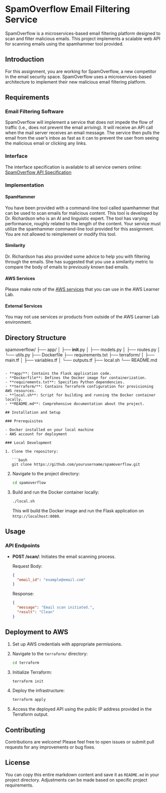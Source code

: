 # SpamOverflow Email Filtering Service

SpamOverflow is a microservices-based email filtering platform designed to scan and filter malicious emails. This project implements a scalable web API for scanning emails using the spamhammer tool provided.

## Introduction

For this assignment, you are working for SpamOverflow, a new competitor in the email security space. SpamOverflow uses a microservices-based architecture to implement their new malicious email filtering platform.

## Requirements

### Email Filtering Software

SpamOverflow will implement a service that does not impede the flow of traffic (i.e., does not prevent the email arriving). It will receive an API call when the mail server receives an email message. The service then pulls the email from the user’s inbox as fast as it can to prevent the user from seeing the malicious email or clicking any links.

### Interface

The interface specification is available to all service owners online: [SpamOverflow API Specification](https://csse6400.uqcloud.net/assessment/spamoverflow)

### Implementation

#### SpamHammer

You have been provided with a command-line tool called spamhammer that can be used to scan emails for malicious content. This tool is developed by Dr. Richardson who is an AI and linguistic expert. The tool has varying performance, roughly related to the length of the content. Your service must utilize the spamhammer command-line tool provided for this assignment. You are not allowed to reimplement or modify this tool.

#### Similarity

Dr. Richardson has also provided some advice to help you with filtering through the emails. She has suggested that you use a similarity metric to compare the body of emails to previously known bad emails.

#### AWS Services

Please make note of the [AWS services](https://labs.vocareum.com/web/2460291/1564816.0/ASNLIB/public/docs/lang/en-us/README.html#services) that you can use in the AWS Learner Lab.

#### External Services

You may not use services or products from outside of the AWS Learner Lab environment.

## Directory Structure
spamoverflow/
    ├── app/
    │   ├── __init__.py
    │   ├── models.py
    │   ├── routes.py
    │   └── utils.py
    ├── Dockerfile
    ├── requirements.txt
    ├── terraform/
    │   ├── main.tf
    │   ├── variables.tf
    │   └── outputs.tf
    ├── local.sh
    └── README.md
```

- **app/**: Contains the Flask application code.
- **Dockerfile**: Defines the Docker image for containerization.
- **requirements.txt**: Specifies Python dependencies.
- **terraform/**: Contains Terraform configuration for provisioning AWS resources.
- **local.sh**: Script for building and running the Docker container locally.
- **README.md**: Comprehensive documentation about the project.

## Installation and Setup

### Prerequisites

- Docker installed on your local machine
- AWS account for deployment

### Local Development

1. Clone the repository:

   ```bash
   git clone https://github.com/yourusername/spamoverflow.git
   ```

2. Navigate to the project directory:

   ```bash
   cd spamoverflow
   ```

3. Build and run the Docker container locally:

   ```bash
   ./local.sh
   ```

   This will build the Docker image and run the Flask application on `http://localhost:8080`.

## Usage

### API Endpoints

- **POST /scan/**: Initiates the email scanning process.

  Request Body:
  ```json
  {
    "email_id": "example@email.com"
  }
  ```

  Response:
  ```json
  {
    "message": "Email scan initiated.",
    "result": "Clean"
  }
  ```

## Deployment to AWS

1. Set up AWS credentials with appropriate permissions.

2. Navigate to the `terraform/` directory:

   ```bash
   cd terraform
   ```

3. Initialize Terraform:

   ```bash
   terraform init
   ```

4. Deploy the infrastructure:

   ```bash
   terraform apply
   ```

5. Access the deployed API using the public IP address provided in the Terraform output.

## Contributing

Contributions are welcome! Please feel free to open issues or submit pull requests for any improvements or bug fixes.

## License



You can copy this entire markdown content and save it as `README.md` in your project directory. Adjustments can be made based on specific project requirements.
